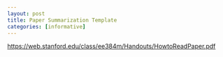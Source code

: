 ```yaml
---
layout: post
title: Paper Summarization Template
categories: [informative]
---
```

https://web.stanford.edu/class/ee384m/Handouts/HowtoReadPaper.pdf